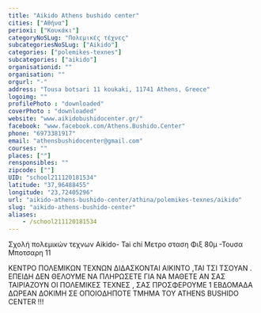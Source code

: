 ```yaml
---
title: "Aikido Athens bushido center"
cities: ["Αθήνα"]
perioxi: ["Κουκάκι"]
categoryNoSLug: "Πολεμικές τέχνες"
subcategoriesNoSLug: ["Aikido"]
categories: ["polemikes-texnes"]
subcategories: ["aikido"]
organisationid: ""
organisation: ""
orgurl: "-"
address: "Tousa botsari 11 koukaki, 11741 Athens, Greece"
logoimg: ""
profilePhoto : "downloaded"
coverPhoto : "downloaded"
website: "www.aikidobushidocenter.gr/"
facebook: "www.facebook.com/Athens.Bushido.Center"
phone: "6973381917"
email: "athensbushidocenter@gmail.com"
courses: ""
places: [""]
rensponsibles: ""
zipcode: [""]
UID: "school211120181534"
latitude: "37,96488455"
longitude: "23,72405296"
url: "aikido-athens-bushido-center/athina/polemikes-texnes/aikido"
slug: "aikido-athens-bushido-center"
aliases:
    - /school211120181534
---
```



Σχολή πολεμικών τεχνων Aikido- Tai chi Μετρο σταση Φιξ 80μ -Τουσα Μποτσαρη 11

ΚΕΝΤΡΟ ΠΟΛΕΜΙΚΩΝ ΤΕΧΝΩΝ ΔΙΔΑΣΚΟΝΤΑΙ ΑΙΚΙΝΤΟ ,ΤΑΙ ΤΣΙ ΤΣΟΥΑΝ . ΕΠΕΙΔΗ ΔΕΝ ΘΕΛΟΥΜΕ ΝΑ ΠΛΗΡΩΣΕΤΕ ΓΙΑ ΝΑ ΜΑΘΕΤΕ ΑΝ ΣΑΣ ΤΑΙΡΙΑΖΟΥΝ ΟΙ ΠΟΛΕΜΙΚΕΣ ΤΕΧΝΕΣ , ΣΑΣ ΠΡΟΣΦΕΡΟΥΜΕ 1 ΕΒΔΟΜΑΔΑ ΔΩΡΕΑΝ ΔΟΚΙΜΗ ΣΕ ΟΠΟΙOΔΗΠΟΤΕ ΤΜΗΜΑ ΤΟΥ ATHENS BUSHIDO CENTER !!!